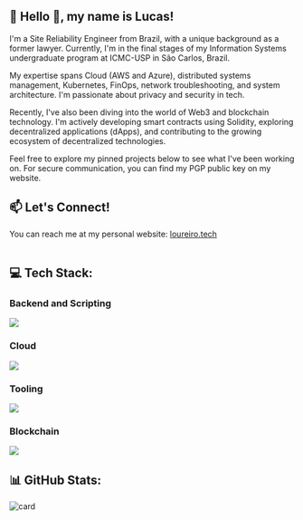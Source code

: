  


## 🌃 Hello 👋, my name is <strong>Lucas!</strong>

I'm a Site Reliability Engineer from Brazil, with a unique background as a former lawyer. Currently, I'm in the final stages of my Information Systems undergraduate program at ICMC-USP in São Carlos, Brazil.

My expertise spans Cloud (AWS and Azure), distributed systems management, Kubernetes, FinOps, network troubleshooting, and system architecture. I'm passionate about privacy and security in tech.

Recently, I've also been diving into the world of Web3 and blockchain technology. I'm actively developing smart contracts using Solidity, exploring decentralized applications (dApps), and contributing to the growing ecosystem of decentralized technologies.

Feel free to explore my pinned projects below to see what I've been working on. 
For secure communication, you can find my PGP public key on my website.

## 📫 Let's Connect!

You can reach me at my personal website: [loureiro.tech](https://loureiro.tech)
<br><br>
## 💻 Tech Stack:

### Backend and Scripting
<p align="">
    <img src="https://skillicons.dev/icons?i=bash,go,python,rust" />
</p>

### Cloud


<p align="">
    <img src="https://skillicons.dev/icons?i=aws,azure" />
</p>

### Tooling

<p align="">
    <img src="https://skillicons.dev/icons?i=linux,terraform,docker,kubernetes" />
</p>

### Blockchain

<p align="">
    <img src="https://skillicons.dev/icons?i=solidity,rust" />
</p>



## 📊 GitHub Stats:
![card](https://github-readme-stats-git-masterrstaa-rickstaa.vercel.app/api/top-langs/?username=lucasloureiror&hide=html&layout=compact&theme=tokyonight)
<br>

